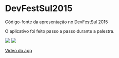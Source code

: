 # DevFestSul2015
Código-fonte da apresentação no DevFestSul 2015

O aplicativo foi feito passo a passo durante a palestra.

<img src="https://raw.githubusercontent.com/rlecheta/DevFestSul2015/master/Planetas-Lista.png" />
<img src="https://raw.githubusercontent.com/rlecheta/DevFestSul2015/master/Planeta-Detalhe.png" />

<br>

<a href="https://www.youtube.com/watch?v=BCaktw7E_l0">Vídeo do app</a>
